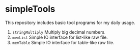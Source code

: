 # simpleTools

This repository includes basic tool programs for my daily usage.


1. `stringMultiply`
Multiply big decimal numbers.
2. `memList`
Simple IO interface for list-like raw file.
3. `memTable`
Simple IO interface for table-like raw file.